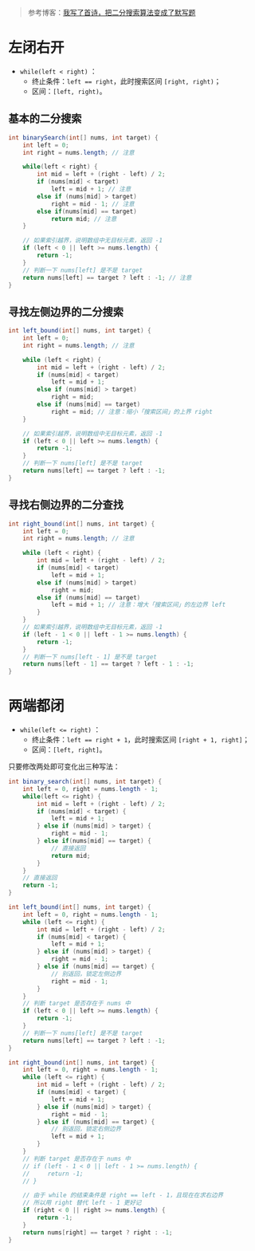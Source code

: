 <!--
 * @Auther: zth
 * @Date: 2024-02-27 23:05:29
 * @LastEditTime: 2024-02-28 00:05:38
 * @Description:
-->

> 参考博客：[我写了首诗，把二分搜索算法变成了默写题](https://labuladong.online/algo/essential-technique/binary-search-framework/#%E4%BA%8C%E3%80%81%E5%AF%BB%E6%89%BE%E5%B7%A6%E4%BE%A7%E8%BE%B9%E7%95%8C%E7%9A%84%E4%BA%8C%E5%88%86%E6%90%9C%E7%B4%A2)

# 左闭右开

- `while(left < right)` ：
  - 终止条件：`left == right`，此时搜索区间 `[right, right)`；
  - 区间：`[left, right)`。

## 基本的二分搜索

```Java
int binarySearch(int[] nums, int target) {
    int left = 0;
    int right = nums.length; // 注意

    while(left < right) {
        int mid = left + (right - left) / 2;
        if (nums[mid] < target)
            left = mid + 1; // 注意
        else if (nums[mid] > target)
            right = mid - 1; // 注意
        else if(nums[mid] == target)
            return mid; // 注意
    }

    // 如果索引越界，说明数组中无目标元素，返回 -1
    if (left < 0 || left >= nums.length) {
        return -1;
    }
    // 判断一下 nums[left] 是不是 target
    return nums[left] == target ? left : -1; // 注意
}
```

## 寻找左侧边界的二分搜索

```Java
int left_bound(int[] nums, int target) {
    int left = 0;
    int right = nums.length; // 注意

    while (left < right) {
        int mid = left + (right - left) / 2;
        if (nums[mid] < target)
            left = mid + 1;
        else if (nums[mid] > target)
            right = mid;
        else if (nums[mid] == target)
            right = mid; // 注意：缩小「搜索区间」的上界 right
    }

    // 如果索引越界，说明数组中无目标元素，返回 -1
    if (left < 0 || left >= nums.length) {
        return -1;
    }
    // 判断一下 nums[left] 是不是 target
    return nums[left] == target ? left : -1;
}
```

## 寻找右侧边界的二分查找

```Java
int right_bound(int[] nums, int target) {
    int left = 0;
    int right = nums.length; // 注意

    while (left < right) {
        int mid = left + (right - left) / 2;
        if (nums[mid] < target)
            left = mid + 1;
        else if (nums[mid] > target)
            right = mid;
        else if (nums[mid] == target)
            left = mid + 1; // 注意：增大「搜索区间」的左边界 left
        }
    }
    // 如果索引越界，说明数组中无目标元素，返回 -1
    if (left - 1 < 0 || left - 1 >= nums.length) {
        return -1;
    }
    // 判断一下 nums[left - 1] 是不是 target
    return nums[left - 1] == target ? left - 1 : -1;
}
```

# 两端都闭

- `while(left <= right)` ：
  - 终止条件：`left == right + 1`，此时搜索区间 `[right + 1, right]`；
  - 区间：`[left, right]`。

只要修改两处即可变化出三种写法：

```Java
int binary_search(int[] nums, int target) {
    int left = 0, right = nums.length - 1;
    while(left <= right) {
        int mid = left + (right - left) / 2;
        if (nums[mid] < target) {
            left = mid + 1;
        } else if (nums[mid] > target) {
            right = mid - 1;
        } else if(nums[mid] == target) {
            // 直接返回
            return mid;
        }
    }
    // 直接返回
    return -1;
}

int left_bound(int[] nums, int target) {
    int left = 0, right = nums.length - 1;
    while (left <= right) {
        int mid = left + (right - left) / 2;
        if (nums[mid] < target) {
            left = mid + 1;
        } else if (nums[mid] > target) {
            right = mid - 1;
        } else if (nums[mid] == target) {
            // 别返回，锁定左侧边界
            right = mid - 1;
        }
    }
    // 判断 target 是否存在于 nums 中
    if (left < 0 || left >= nums.length) {
        return -1;
    }
    // 判断一下 nums[left] 是不是 target
    return nums[left] == target ? left : -1;
}

int right_bound(int[] nums, int target) {
    int left = 0, right = nums.length - 1;
    while (left <= right) {
        int mid = left + (right - left) / 2;
        if (nums[mid] < target) {
            left = mid + 1;
        } else if (nums[mid] > target) {
            right = mid - 1;
        } else if (nums[mid] == target) {
            // 别返回，锁定右侧边界
            left = mid + 1;
        }
    }
    // 判断 target 是否存在于 nums 中
    // if (left - 1 < 0 || left - 1 >= nums.length) {
    //     return -1;
    // }

    // 由于 while 的结束条件是 right == left - 1，且现在在求右边界
    // 所以用 right 替代 left - 1 更好记
    if (right < 0 || right >= nums.length) {
        return -1;
    }
    return nums[right] == target ? right : -1;
}
```
